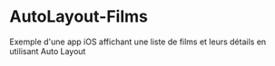 # AutoLayout-Films
Exemple d'une app iOS affichant une liste de films et leurs détails en utilisant Auto Layout
